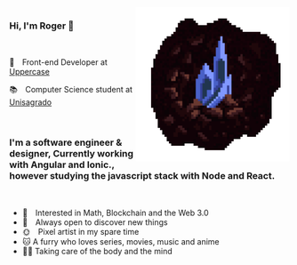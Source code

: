 
<img align="right" src="./assets/diamante.png" alt="Crystal made of pixel art" width=55% height=55% />

### Hi, I'm Roger 👋

<br />

 🚀 Front-end Developer at [Uppercase](http://www.uppercase.com.br/site/index.html)
 
 📚 Computer Science student at [Unisagrado](https://unisagrado.edu.br/)

<br />

### I'm a software engineer & designer, Currently working with Angular and Ionic., however studying the javascript stack with Node and React.

<br />

- 💖 Interested in Math, Blockchain and the Web 3.0
- 🌱 Always open to discover new things
- 🌞 Pixel artist in my spare time
- 🐱 A furry who loves series, movies, music and anime
- 💪🏼 Taking care of the body and the mind
<br/>
